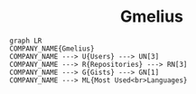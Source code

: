 <h1 align="center">Gmelius</h1>

```mermaid
graph LR
COMPANY_NAME{Gmelius}
COMPANY_NAME ---> U{Users} ---> UN[3]
COMPANY_NAME ---> R{Repositories} ---> RN[3]
COMPANY_NAME ---> G{Gists} ---> GN[1]
COMPANY_NAME ---> ML{Most Used<br>Languages}
```

